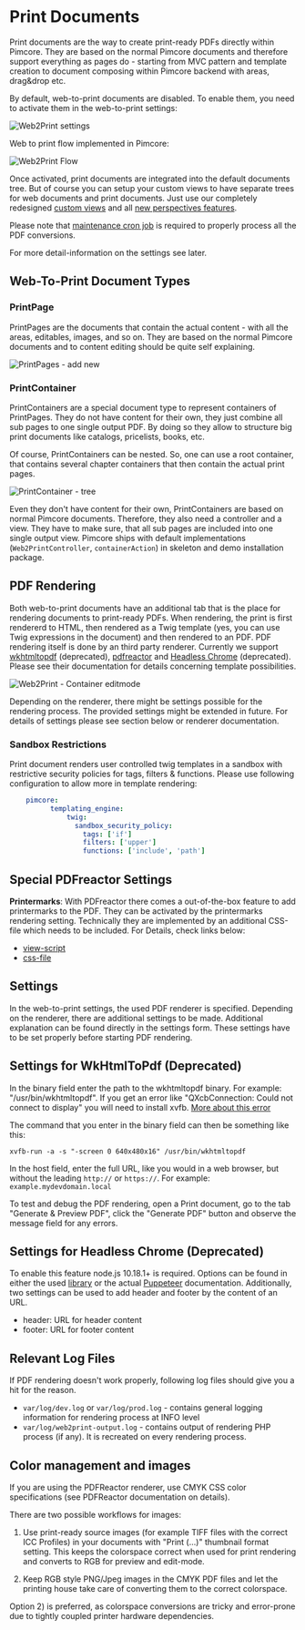 # Print Documents

Print documents are the way to create print-ready PDFs directly within Pimcore. 
They are based on the normal Pimcore documents and therefore support everything as pages do - starting from MVC pattern 
and template creation to document composing within Pimcore backend with areas, drag&drop etc. 

By default, web-to-print documents are disabled. To enable them, you need to activate them in the web-to-print settings:

![Web2Print settings](../../img/printdocuments_settings.png)

Web to print flow implemented in Pimcore:

![Web2Print Flow](../../img/printdocuments_flow.png)


Once activated, print documents are integrated into the default documents tree. 
But of course you can setup your custom views to have separate trees for web documents and print documents. 
Just use our completely redesigned [custom views](../../05_Objects/01_Object_Classes/05_Class_Settings/20_Custom_Views.md) 
and all [new perspectives features](../../18_Tools_and_Features/13_Perspectives.md).

Please note that [maintenance cron job](../../01_Getting_Started/00_Installation.md#5-maintenance-cron-job) is required to properly process all the PDF conversions.

For more detail-information on the settings see later.

## Web-To-Print Document Types

### PrintPage 

PrintPages are the documents that contain the actual content - with all the areas, editables, images, and so on. 
They are based on the normal Pimcore documents and to content editing should be quite self explaining.

![PrintPages - add new](../../img/printdocuments_printpages_menu.png)

### PrintContainer

PrintContainers are a special document type to represent containers of PrintPages. They do not have content for their own, 
they just combine all sub pages to one single output PDF. By doing so they allow to structure big print documents like catalogs, 
pricelists, books, etc.

Of course, PrintContainers can be nested. So, one can use a root container, that contains several chapter containers 
that then contain the actual print pages.

![PrintContainer - tree](../../img/printdocuments_printcontainers_tree.png)

Even they don't have content for their own, PrintContainers are based on normal Pimcore documents. 
Therefore, they also need a controller and a view. They have to make sure, that all sub pages are included into one single output view. 
Pimcore ships with default implementations (`Web2PrintController`, `containerAction`) in skeleton and demo installation package. 

## PDF Rendering

Both web-to-print documents have an additional tab that is the place for rendering documents to print-ready PDFs.
When rendering, the print is first rendererd to HTML, then rendered as a Twig template (yes, you can use Twig expressions in the document) and then rendered to an PDF. PDF rendering itself is done by an
third party renderer. Currently we support [wkhtmltopdf](http://wkhtmltopdf.org/) (deprecated), [pdfreactor](http://www.pdfreactor.com/) 
and [Headless Chrome](https://developers.google.com/web/tools/puppeteer) (deprecated). 
Please see their documentation for details concerning template possibilities.

![Web2Print - Container editmode](../../img/printdocuments_editmode_preview.png)

Depending on the renderer, there might be settings possible for the rendering process. 
The provided settings might be extended in future. 
For details of settings please see section below or renderer documentation.

### Sandbox Restrictions
Print document renders user controlled twig templates in a sandbox with restrictive
security policies for tags, filters & functions. Please use following configuration to allow more in template rendering:

```yaml
    pimcore:
          templating_engine:
              twig:
                sandbox_security_policy:
                  tags: ['if']
                  filters: ['upper']
                  functions: ['include', 'path']
```

## Special PDFreactor Settings

**Printermarks**: With PDFreactor there comes a out-of-the-box feature to add printermarks to the PDF. 
They can be activated by the printermarks rendering setting. Technically they are implemented by an additional CSS-file which needs to be included.
For Details, check links below:

* [view-script](https://github.com/pimcore/demo/blob/10.2/templates/layouts/print_catalog.html.twig#L18-L20)
* [css-file](https://github.com/pimcore/pimcore/blob/10.5/bundles/AdminBundle/Resources/public/css/print/print-printermarks.css)

## Settings
In the web-to-print settings, the used PDF renderer is specified. Depending on the renderer, there are additional settings to be made. 
Additional explanation can be found directly in the settings form. 
These settings have to be set properly before starting PDF rendering.

## Settings for WkHtmlToPdf (Deprecated)

In the binary field enter the path to the wkhtmltopdf binary. For example: "/usr/bin/wkhtmltopdf". If you get an error like "QXcbConnection: 
Could not connect to display" you will need to install xvfb. 
[More about this error](https://unix.stackexchange.com/questions/192642/wkhtmltopdf-qxcbconnection-could-not-connect-to-display)

The command that you enter in the binary field can then be something like this:
```
xvfb-run -a -s "-screen 0 640x480x16" /usr/bin/wkhtmltopdf
```
In the host field, enter the full URL, like you would in a web browser, but without the leading `http://` or `https://`. 
For example: `example.mydevdomain.local`

To test and debug the PDF rendering, open a Print document, go to the tab "Generate & Preview PDF", click the "Generate PDF" 
button and observe the message field for any errors.

## Settings for Headless Chrome (Deprecated)

To enable this feature node.js 10.18.1+ is required. Options can be found in either the used [library](https://github.com/spiritix/php-chrome-html2pdf) or the actual [Puppeteer](https://pptr.dev/#?product=Puppeteer&version=v5.0.0&show=api-pagepdfoptions) documentation.
Additionally, two settings can be used to add header and footer by the content of an URL.
* header: URL for header content
* footer: URL for footer content

## Relevant Log Files

If PDF rendering doesn't work properly, following log files should give you a hit for the reason.

* `var/log/dev.log` or `var/log/prod.log` - contains general logging information for rendering process at INFO level
* `var/log/web2print-output.log` - contains output of rendering PHP process (if any). It is recreated on every rendering process.

## Color management and images

If you are using the PDFReactor renderer, use CMYK CSS color specifications (see PDFReactor documentation on details).

There are two possible workflows for images:

1) Use print-ready source images (for example TIFF files with the correct ICC Profiles) in your documents with "Print (...)" thumbnail format setting. This keeps the colorspace correct when used for print rendering and converts to RGB for preview and edit-mode.

2) Keep RGB style PNG/Jpeg images in the CMYK PDF files and let the printing house take care of converting them to the correct colorspace.

Option 2) is preferred, as colorspace conversions are tricky and error-prone due to tightly coupled printer hardware dependencies.
